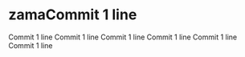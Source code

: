 # zamaCommit 1 line
Commit 1 line
Commit 1 line
Commit 1 line
Commit 1 line
Commit 1 line
Commit 1 line
